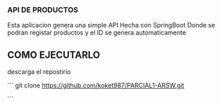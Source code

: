 ### API DE PRODUCTOS
Esta aplicacion genera una simple API Hecha con SpringBoot
Donde se podran registar productos y el ID se genera automaticamente
## COMO EJECUTARLO
descarga el repostirio

´´´
git clone https://github.com/koket987/PARCIAL1-ARSW.git

´´´
